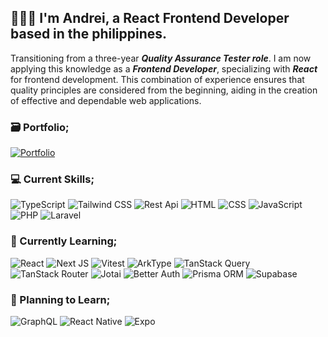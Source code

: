 ## 👨🏽‍💻 I'm Andrei, a React Frontend Developer based in the philippines.

Transitioning from a three-year **_Quality Assurance Tester role_**. I am now applying this knowledge as a **_Frontend Developer_**, specializing with **_React_** for frontend development. This combination of experience ensures that quality principles are considered from the beginning, aiding in the creation of effective and dependable web applications.

### 🗃️ Portfolio;

[![Portfolio](https://img.shields.io/badge/Portfolio-000000?style=for-the-badge&logo=About.me&logoColor=white)](https://portfolio-sooty-omega-80.vercel.app/)

### 💻 Current Skills;

![TypeScript](https://img.shields.io/badge/typescript-%23007ACC.svg?style=for-the-badge&logo=typescript&logoColor=white) ![Tailwind CSS](https://img.shields.io/badge/tailwindcss-%2338B2AC.svg?style=for-the-badge&logo=tailwind-css&logoColor=white) ![Rest Api](https://img.shields.io/badge/REST_API-gray?style=for-the-badge) ![HTML](https://img.shields.io/badge/html-%23E34F26.svg?style=for-the-badge&logo=html5&logoColor=white) ![CSS](https://img.shields.io/badge/css-%231572B6.svg?style=for-the-badge&logo=css3&logoColor=white) ![JavaScript](https://img.shields.io/badge/javascript-%23323330.svg?style=for-the-badge&logo=javascript&logoColor=%23F7DF1E) ![PHP](https://img.shields.io/badge/php-%23777BB4.svg?style=for-the-badge&logo=php&logoColor=white) ![Laravel](https://img.shields.io/badge/laravel-%23FF2D20.svg?style=for-the-badge&logo=laravel&logoColor=white)

### 🌱 Currently Learning;

![React](https://img.shields.io/badge/react-%2320232a.svg?style=for-the-badge&logo=react&logoColor=%2361DAFB) ![Next JS](https://img.shields.io/badge/Next-black?style=for-the-badge&logo=next.js&logoColor=white) ![Vitest](https://img.shields.io/badge/vitest-FCC72B?style=for-the-badge) ![ArkType](https://img.shields.io/badge/arktype-blue?style=for-the-badge) ![TanStack Query](https://img.shields.io/badge/tanstack_query-ef4841?style=for-the-badge) ![TanStack Router](https://img.shields.io/badge/tanstack_router-10B981?style=for-the-badge) ![Jotai](https://img.shields.io/badge/jotai-white?style=for-the-badge) ![Better Auth](https://img.shields.io/badge/better_auth-ffffff?style=for-the-badge) ![Prisma ORM](https://img.shields.io/badge/prisma-8D9AA1?style=for-the-badge) ![Supabase](https://img.shields.io/badge/supabase-3fcf8f?style=for-the-badge)

### 📌 Planning to Learn;

![GraphQL](https://img.shields.io/badge/-GraphQL-E10098?style=for-the-badge&logo=graphql&logoColor=white) ![React Native](https://img.shields.io/badge/react_native-%2320232a.svg?style=for-the-badge&logo=react&logoColor=%2361DAFB) ![Expo](https://img.shields.io/badge/expo-1C1E24?style=for-the-badge&logo=expo&logoColor=#D04A37)
